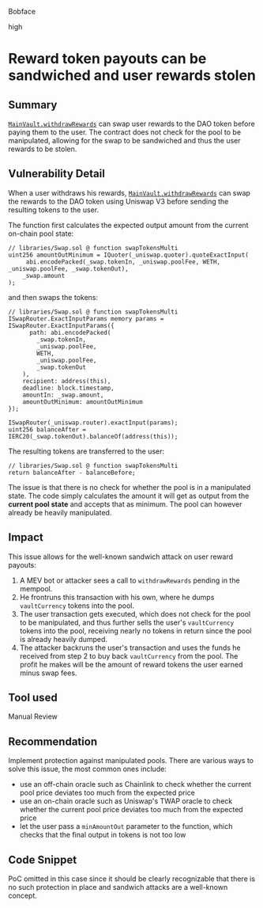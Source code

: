 Bobface

high

# Reward token payouts can be sandwiched and user rewards stolen

## Summary
[`MainVault.withdrawRewards`](https://github.com/sherlock-audit/2023-01-derby/blob/main/derby-yield-optimiser/contracts/MainVault.sol#L208) can swap user rewards to the DAO token before paying them to the user. The contract does not check for the pool to be manipulated, allowing for the swap to be sandwiched and thus the user rewards to be stolen.

## Vulnerability Detail
When a user withdraws his rewards, [`MainVault.withdrawRewards`](https://github.com/sherlock-audit/2023-01-derby/blob/main/derby-yield-optimiser/contracts/MainVault.sol#L208) can swap the rewards to the DAO token using Uniswap V3 before sending the resulting tokens to the user.

The function first calculates the expected output amount from the current on-chain pool state:
```solidity
// libraries/Swap.sol @ function swapTokensMulti
uint256 amountOutMinimum = IQuoter(_uniswap.quoter).quoteExactInput(
     abi.encodePacked(_swap.tokenIn, _uniswap.poolFee, WETH, _uniswap.poolFee, _swap.tokenOut),
    _swap.amount
);
```

and then swaps the tokens:
```solidity
// libraries/Swap.sol @ function swapTokensMulti
ISwapRouter.ExactInputParams memory params = ISwapRouter.ExactInputParams({
      path: abi.encodePacked(
        _swap.tokenIn,
        _uniswap.poolFee,
        WETH,
        _uniswap.poolFee,
        _swap.tokenOut
    ),
    recipient: address(this),
    deadline: block.timestamp,
    amountIn: _swap.amount,
    amountOutMinimum: amountOutMinimum
});

ISwapRouter(_uniswap.router).exactInput(params);
uint256 balanceAfter = IERC20(_swap.tokenOut).balanceOf(address(this));
```

The resulting tokens are transferred to the user:
```solidity
// libraries/Swap.sol @ function swapTokensMulti
return balanceAfter - balanceBefore;
```

The issue is that there is no check for whether the pool is in a manipulated state. The code simply calculates the amount it will get as output from the **current pool state** and accepts that as minimum. The pool can however already be heavily manipulated.

## Impact
This issue allows for the well-known sandwich attack on user reward payouts:
1. A MEV bot or attacker sees a call to `withdrawRewards` pending in the mempool.
2. He frontruns this transaction with his own, where he dumps `vaultCurrency` tokens into the pool.
3. The user transaction gets executed, which does not check for the pool to be manipulated, and thus further sells the user's `vaultCurrency` tokens into the pool, receiving nearly no tokens in return since the pool is already heavily dumped.
4. The attacker backruns the user's transaction and uses the funds he received from step 2 to buy back `vaultCurrency` from the pool. The profit he makes will be the amount of reward tokens the user earned minus swap fees.
## Tool used

Manual Review

## Recommendation
Implement protection against manipulated pools. There are various ways to solve this issue, the most common ones include:
- use an off-chain oracle such as Chainlink to check whether the current pool price deviates too much from the expected price
- use an on-chain oracle such as Uniswap's TWAP oracle to check whether the current pool price deviates too much from the expected price
- let the user pass a `minAmountOut` parameter to the function, which checks that the final output in tokens is not too low


## Code Snippet
PoC omitted in this case since it should be clearly recognizable that there is no such protection in place and sandwich attacks are a well-known concept. 